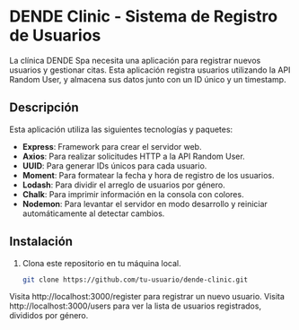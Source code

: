 # DENDE Clinic - Sistema de Registro de Usuarios

La clínica DENDE Spa necesita una aplicación para registrar nuevos usuarios y gestionar citas. Esta aplicación registra usuarios utilizando la API Random User, y almacena sus datos junto con un ID único y un timestamp.

## Descripción

Esta aplicación utiliza las siguientes tecnologías y paquetes:

- **Express**: Framework para crear el servidor web.
- **Axios**: Para realizar solicitudes HTTP a la API Random User.
- **UUID**: Para generar IDs únicos para cada usuario.
- **Moment**: Para formatear la fecha y hora de registro de los usuarios.
- **Lodash**: Para dividir el arreglo de usuarios por género.
- **Chalk**: Para imprimir información en la consola con colores.
- **Nodemon**: Para levantar el servidor en modo desarrollo y reiniciar automáticamente al detectar cambios.

## Instalación

1. Clona este repositorio en tu máquina local.
   ```sh
   git clone https://github.com/tu-usuario/dende-clinic.git
   
Visita http://localhost:3000/register para registrar un nuevo usuario.
Visita http://localhost:3000/users para ver la lista de usuarios registrados, divididos por género.
